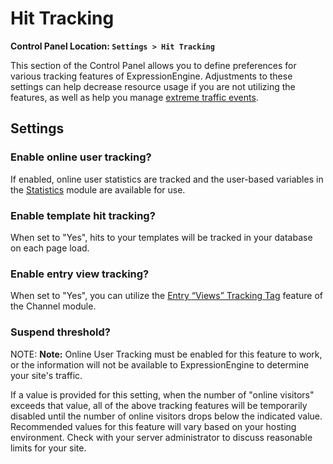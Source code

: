 <!--
    This source file is part of the open source project
    ExpressionEngine User Guide (https://github.com/ExpressionEngine/ExpressionEngine-User-Guide)

    @link      https://expressionengine.com/
    @copyright Copyright (c) 2003-2020, Packet Tide, LLC (https://packettide.com)
    @license   https://expressionengine.com/license Licensed under Apache License, Version 2.0
-->

# Hit Tracking

**Control Panel Location: `Settings > Hit Tracking`**

This section of the Control Panel allows you to define preferences for various tracking features of ExpressionEngine. Adjustments to these settings can help decrease resource usage if you are not utilizing the features, as well as help you manage [extreme traffic events](optimization/handling-extreme-traffic.md).

## Settings

### Enable online user tracking?

If enabled, online user statistics are tracked and the user-based variables in the [Statistics](add-ons/statistics.md) module are available for use.

### Enable template hit tracking?

When set to "Yes", hits to your templates will be tracked in your database on each page load.

### Enable entry view tracking?

When set to "Yes", you can utilize the [Entry “Views” Tracking Tag](channels/entry-tracking.md) feature of the Channel module.

### Suspend threshold?

NOTE: **Note:** Online User Tracking must be enabled for this feature to work, or the information will not be available to ExpressionEngine to determine your site's traffic.

If a value is provided for this setting, when the number of "online visitors" exceeds that value, all of the above tracking features will be temporarily disabled until the number of online visitors drops below the indicated value. Recommended values for this feature will vary based on your hosting environment. Check with your server administrator to discuss reasonable limits for your site.
